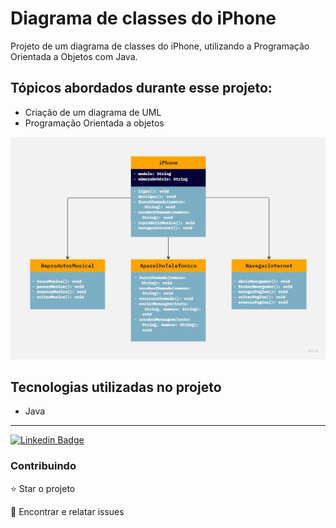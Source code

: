 # Diagrama de classes do iPhone

<p>Projeto de um diagrama de classes do iPhone, utilizando a Programação Orientada a Objetos com Java.</p>

## Tópicos abordados durante esse projeto:
* Criação de um diagrama de UML
* Programação Orientada a objetos

<img src="./github/Diagram.jpg">

## Tecnologias utilizadas no projeto
* Java




<hr>

[![Linkedin Badge](https://img.shields.io/badge/-JeanCarlo-blue?style=flat-square&logo=Linkedin&logoColor=white&link=https://www.linkedin.com/in/jeancarlotorre619b/)](https://www.linkedin.com/in/jeancarlotorre619b/)
<h3>Contribuindo</h3>


⭐️ Star o projeto

🐛 Encontrar e relatar issues
